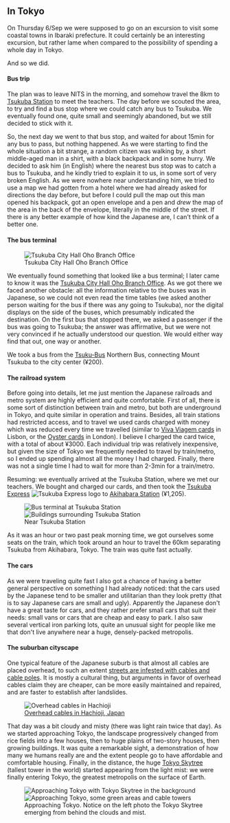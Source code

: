 ## In Tokyo

On Thursday 6/Sep we were supposed to go on an excursion to visit some coastal towns in Ibaraki prefecture. It could certainly be an interesting excursion, but rather lame when compared to the possibility of spending a whole day in Tokyo.

And so we did.

#### Bus trip

The plan was to leave NITS in the morning, and somehow travel the 8km to [Tsukuba Station](https://en.wikipedia.org/wiki/Tsukuba_Station) to meet the teachers. The day before we scouted the area, to try and find a bus stop where we could catch any bus to Tsukuba. We eventually found one, quite small and seemingly abandoned, but we still decided to stick with it.

So, the next day we went to that bus stop, and waited for about 15min for any bus to pass, but nothing happened. As we were starting to find the whole situation a bit strange, a random citizen was walking by, a short middle-aged man in a shirt, with a black backpack and in some hurry. We decided to ask him (in English) where the nearest bus stop was to catch a bus to Tsukuba, and he kindly tried to explain it to us, in some sort of very broken English. As we were nowhere near understanding him, we tried to use a map we had gotten from a hotel where we had already asked for directions the day before, but before I could pull the map out this man opened his backpack, got an open envelope and a pen and *drew* the map of the area in the back of the envelope, literally in the middle of the street. If there is any better example of how kind the Japanese are, I can't think of a better one.

#### The bus terminal

<figure>
    <img class="discrete" src="https://i.imgur.com/c6uEl6w.jpg" alt="Tsukuba City Hall Oho Branch Office">
    <figcaption>Tsukuba City Hall Oho Branch Office</figcaption>
</figure>

We eventually found something that looked like a bus terminal; I later came to know it was the [Tsukuba City Hall Oho Branch Office](https://www.google.com/maps/place/%E3%81%A4%E3%81%8F%E3%81%B0%E5%B8%82+%E5%A4%A7%E7%A9%82%E7%AA%93%E5%8F%A3%E3%82%BB%E3%83%B3%E3%82%BF%E3%83%BC/@36.1359841,140.0808189,17z/data=!4m5!3m4!1s0x6022092250c00001:0x10216d3fcee278be!8m2!3d36.1360714!4d140.0824025?hl=en). As we got there we faced another obstacle: all the information relative to the buses was in Japanese, so we could not even read the time tables (we asked another person waiting for the bus if there was any going to Tsukuba), nor the digital displays on the side of the buses, which presumably indicated the destination. On the first bus that stopped there, we asked a passenger if the bus was going to Tsukuba; the answer was affirmative, but we were not very convinced if he actually understood our question. We would either way find that out, one way or another.

We took a bus from the [Tsuku-Bus]( https://ja.m.wikipedia.org/wiki/%E3%81%A4%E3%81%8F%E3%83%90%E3%82%B9) Northern Bus, connecting Mount Tsukuba to the city center (¥200).

#### The railroad system

Before going into details, let me just mention the Japanese railroads and metro system are highly efficient and quite comfortable. First of all, there is some sort of distinction between train and metro, but both are underground in Tokyo, and quite similar in operation and trains. Besides, all train stations had restricted access, and to travel we used cards charged with money which was reduced every time we travelled (similar to [Viva Viagem cards](https://www.metrolisboa.pt/en/buy/viva-viagem-card/) in Lisbon, or the [Oyster cards](https://tfl.gov.uk/fares/how-to-pay-and-where-to-buy-tickets-and-oyster/pay-as-you-go/oyster-pay-as-you-go) in London). I believe I charged the card twice, with a total of about ¥3000. Each individual trip was relatively inexpensive, but given the size of Tokyo we frequently needed to travel by train/metro, so I ended up spending almost all the money I had charged. Finally, there was not a single time I had to wait for more than 2-3min for a train/metro.

Resuming: we eventually arrived at the Tsukuba Station, where we met our teachers. We bought and charged our cards, and then took the [Tsukuba Express](https://en.wikipedia.org/wiki/Tsukuba_Express) <img src="https://upload.wikimedia.org/wikipedia/commons/7/7b/Tsukuba_Express_mark.svg" alt="Tsukuba Express logo" class="inline"> to [Akihabara Station](https://en.wikipedia.org/wiki/Akihabara_Station) (¥1,205).

<figure>
    <div class="flex-row">
        <img src="https://i.imgur.com/5p8L5pv.jpg" alt="Bus terminal at Tsukuba Station">
        <img src="https://i.imgur.com/jB8e4F1.jpg" alt="Buildings surrounding Tsukuba Station">
    </div>
    <figcaption>Near Tsukuba Station</figcaption>
</figure>

As it was an hour or two past peak morning time, we got ourselves some seats on the train, which took around an hour to travel the 60km separating Tsukuba from Akihabara, Tokyo. The train was quite fast actually.

#### The cars

As we were traveling quite fast I also got a chance of having a better general perspective on something I had already noticed: that the cars used by the Japanese tend to be smaller and utilitarian than they look pretty (that is to say Japanese cars are small and ugly). Apparently the Japanese don't have a great taste for cars, and they rather prefer small cars that suit their needs: small vans or cars that are cheap and easy to park. I also saw several vertical iron parking lots, quite an unusual sight for people like me that don't live anywhere near a huge, densely-packed metropolis.

#### The suburban cityscape

One typical feature of the Japanese suburb is that almost all cables are placed overhead, to such an extent [streets are infested with cables and cable poles](https://japantoday.com/category/features/lifestyle/why-does-japan-have-so-many-overhead-power-lines). It is mostly a cultural thing, but arguments in favor of overhead cables claim they are cheaper, can be more easily maintained and repaired, and are faster to establish after landslides.

<figure>
    <img src="https://www.spoon-tamago.com/wp-content/uploads/2015/06/hachioji-electric-cables-2.jpg" alt="Overhead cables in Hachioji">
    <figcaption><a href="https://www.spoon-tamago.com/chaotic-photographs-of-electric-cables-suspended-over-japanese-streets/">Overhead cables in Hachioji, Japan</a></figcaption>
</figure>

That day was a bit cloudy and misty (there was light rain twice that day). As we started approaching Tokyo, the landscape progressively changed from rice fields into a few houses, then to huge plains of two-story houses, then growing buildings. It was quite a remarkable sight, a demonstration of how many we humans really are and the extent people go to have affordable and comfortable housing. Finally, in the distance, the huge [Tokyo Skytree](https://en.wikipedia.org/wiki/Tokyo_Skytree) (tallest tower in the world) started appearing from the light mist: we were finally entering Tokyo, the greatest metropolis on the surface of Earth.

<figure>
    <div class="flex-row">
        <img src="https://i.imgur.com/y90tb33.jpg" alt="Approaching Tokyo with Tokyo Skytree in the background">
        <img src="https://i.imgur.com/b9Qdfa5.jpg" alt="Approaching Tokyo, some green areas and cable towers">
    </div>
    <figcaption>Approaching Tokyo. Notice on the left photo the Tokyo Skytree emerging from behind the clouds and mist.</figcaption>
</figure>
